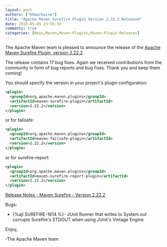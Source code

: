 ```yaml
---
layout: post
authors: ["khmarbaise"]
title: "Apache Maven Surefire Plugin Version 2.22.2 Released"
date: 2019-05-05 23:55:33
comments: true
categories: [News,Maven,Maven-Plugins,Maven-Plugin-Releases]
---
```

The Apache Maven team is pleased to announce the release of the 
[Apache Maven Surefire Plugin, version 2.22.2](http://maven.apache.org/plugins/maven-surefire-plugin/).


The release contains 17 bug fixes.
Again we received contributions from the community in form of bug reports
and bug fixes.
Thank you and keep them coming!

You should specify the version in your project's plugin configuration:

```xml
<plugin>
  <groupId>org.apache.maven.plugins</groupId>
  <artifactId>maven-surefire-plugin</artifactId>
  <version>2.22.2</version>
</plugin>
```

or for failsafe:

```xml
<plugin>
  <groupId>org.apache.maven.plugins</groupId>
  <artifactId>maven-failsafe-plugin</artifactId>
  <version>2.22.2</version>
</plugin>
```

or for surefire-report:

```xml
<plugin>
  <groupId>org.apache.maven.plugins</groupId>
  <artifactId>maven-surefire-report-plugin</artifactId>
  <version>2.22.2</version>
</plugin>
```

<!-- more -->

[Release Notes - Maven Surefire - Version 2.22.2](https://issues.apache.org/jira/secure/ReleaseNote.jspa?projectId=12317927&version=12343425)

Bugs:

 * {%ajl SUREFIRE-1614 %}- JUnit Runner that writes to System.out corrupts Surefire's STDOUT when using JUnit's Vintage Engine

Enjoy,

-The Apache Maven team

